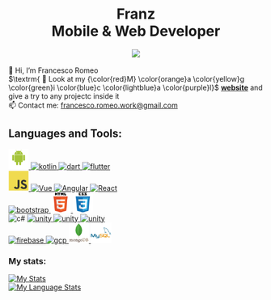 <!---
FranzRome/FranzRome is a ✨ special ✨ repository because its `README.md` (this file) appears on your GitHub profile.
You can click the Preview link to take a look at your changes.
--->
<h1 align="center">
   Franz <br>
   Mobile & Web Developer
</h1>
<p align="center">
	<img src="https://www.pokencyclopedia.info/sprites/gen5/ani_black-white/ani_bw_448.gif" width="80"/>
</p>

👋 Hi, I’m Francesco Romeo<br>
 $\textrm{ 👀 Look at my {\color{red}M} \color{orange}a \color{yellow}g \color{green}i \color{blue}c \color{lightblue}a \color{purple}l}$ **[website](https://franzrome.github.io/)** and give a try to any projectc inside it<br>
📫 Contact me: francesco.romeo.work@gmail.com <br>

<h2 align="left"> Languages and Tools: </h2>
<p align="left">
   <a href="https://developer.android.com" target="_blank" rel="noreferrer">
      <img
         src="https://raw.githubusercontent.com/devicons/devicon/master/icons/android/android-original-wordmark.svg"
         alt="android"
         width="40"
         height="40"
      />
   </a>
	  <a href="https://kotlinlang.org" target="_blank" rel="noreferrer">
      <img
         src="https://www.vectorlogo.zone/logos/kotlinlang/kotlinlang-icon.svg"
         alt="kotlin"
         width="40"
         height="40"
      />
   </a>
    <a href="https://dart.dev" target="_blank" rel="noreferrer">
      <img
         src="https://www.vectorlogo.zone/logos/dartlang/dartlang-icon.svg"
         alt="dart"
         width="40"
         height="40"
      />
  </a>
   
  <a href="https://flutter.dev" target="_blank" rel="noreferrer">
    <img
        src="https://www.vectorlogo.zone/logos/flutterio/flutterio-icon.svg"
        alt="flutter"
        width="40"
        height="40"
    />
  </a>
  <br>
     <a
      href="https://developer.mozilla.org/en-US/docs/Web/JavaScript"
      target="_blank"
      rel="noreferrer"
   >
      <img
         src="https://raw.githubusercontent.com/devicons/devicon/master/icons/javascript/javascript-original.svg"
         alt="javascript"
         width="40"
         height="40"
      />
   </a>
  <a
      href="https://vuejs.org/"
      target="_blank"
      rel="noreferrer"
   >
      <img
         src="https://cdn.icon-icons.com/icons2/2108/PNG/512/vue_icon_130791.png"
         alt="Vue"
         width="40"
         height="40"
      />
   </a>
  <a
      href="https://angular.io/"
      target="_blank"
      rel="noreferrer"
   >
      <img
         src="https://cdn.icon-icons.com/icons2/2107/PNG/512/file_type_angular_icon_130754.png"
         alt="Angular"
         width="40"
         height="40"
      />
   </a>
  <a
      href="https://reactjs.org"
      target="_blank"
      rel="noreferrer"
   >
      <img
         src="https://d29fhpw069ctt2.cloudfront.net/icon/image/38737/preview.svg"
         alt="React"
         width="40"
         height="40"
      />
   </a>
   <br>
   <a href="https://getbootstrap.com" target="_blank" rel="noreferrer">
      <img
         src="https://getbootstrap.com/docs/5.0/assets/brand/bootstrap-logo-shadow.png"
         alt="bootstrap"
         width="40"
         height="40"
      />
   </a>
  <a href="https://developer.mozilla.org/en-US/docs/Learn/Getting_started_with_the_web/HTML_basics" target="_blank" rel="noreferrer">
      <img
         src="https://raw.githubusercontent.com/devicons/devicon/master/icons/html5/html5-original-wordmark.svg"
         alt="html5"
         width="40"
         height="40"
      />
     <a href="https://www.w3schools.com/css/" target="_blank" rel="noreferrer">
      <img
         src="https://raw.githubusercontent.com/devicons/devicon/master/icons/css3/css3-original-wordmark.svg"
         alt="css3"
         width="40"
         height="40"
      />
   </a>

<br>
	
  <a hrft="https://docs.microsoft.com/en-us/dotnet/csharp">
    <img src="https://iconape.com/wp-content/png_logo_vector/c.png"
         alt="c#"
         width="40"
         height="40"
   />
    <a href="https://unity.com/" target="_blank" rel="noreferrer">
      <img
         src="https://fadigeorge.files.wordpress.com/2010/02/unity_01.jpg"
         alt="unity"
         width="40"
         height="40"
      />
		 
   </a>

   <a href="https://godotengine.org/" target="_blank" rel="noreferrer">
   <img
	   src="https://user-images.githubusercontent.com/25181517/193427942-3abc320a-1c9e-4316-bac0-cb8b280b669f.png"
	   alt="unity"
	   width="40"
	   height="40"
	/>
   </a>
	  <a href="https://www.python.org/" target="_blank" rel="noreferrer">
      <img
         src="https://upload.wikimedia.org/wikipedia/commons/thumb/c/c3/Python-logo-notext.svg/1869px-Python-logo-notext.svg.png"
         alt="unity"
         width="40"
         height="40"
      />
   </a>
  <br>
   <a href="https://firebase.google.com/" target="_blank" rel="noreferrer">
      <img
         src="https://www.vectorlogo.zone/logos/firebase/firebase-icon.svg"
         alt="firebase"
         width="40"
         height="40"
      />
   </a>
   <a href="https://cloud.google.com" target="_blank" rel="noreferrer">
      <img
         src="https://www.vectorlogo.zone/logos/google_cloud/google_cloud-icon.svg"
         alt="gcp"
         width="40"
         height="40"
      />
   </a>
	
   <a href="https://www.mongodb.com/" target="_blank" rel="noreferrer">
      <img
         src="https://raw.githubusercontent.com/devicons/devicon/master/icons/mongodb/mongodb-original-wordmark.svg"
         alt="mongodb"
         width="40"
         height="40"
      />
   </a>
   <a href="https://www.mysql.com/" target="_blank" rel="noreferrer">
      <img
         src="https://raw.githubusercontent.com/devicons/devicon/master/icons/mysql/mysql-original-wordmark.svg"
         alt="mysql"
         width="40"
         height="40"
      />
   </a>
  <br>
  
</p>

<h3> My stats: </h3>

[![My Stats](https://github-readme-stats.vercel.app/api/?username=franzrome&count_private=true&theme=tokyonight&showicons=true&bg_color=00000000)]()
<br>
[![My Language Stats](https://github-readme-stats.vercel.app/api/top-langs/?username=franzrome&langs_count=8&theme=tokyonight&bg_color=00000000)]()


